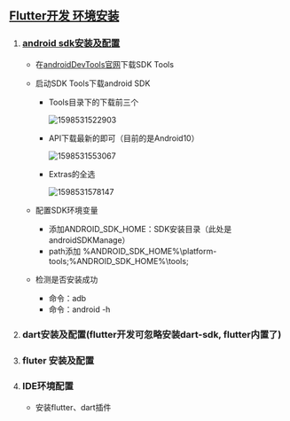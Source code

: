 ## [Flutter开发 环境安装](https://www.jianshu.com/p/c3ec3cdc77b3)

1. ### [android sdk安装及配置](https://www.cnblogs.com/huckleberry/p/12323901.html)

   + 在[androidDevTools官网](https://www.androiddevtools.cn/)下载SDK Tools 

   + 启动SDK Tools下载android SDK

     - Tools目录下的下载前三个

       ![1598531522903](C:\Users\Administrator\AppData\Roaming\Typora\typora-user-images\1598531522903.png)

     - API下载最新的即可（目前的是Android10）

       ![1598531553067](C:\Users\Administrator\AppData\Roaming\Typora\typora-user-images\1598531553067.png)

     - Extras的全选

       ![1598531578147](C:\Users\Administrator\AppData\Roaming\Typora\typora-user-images\1598531578147.png)

   + 配置SDK环境变量

     - 添加ANDROID_SDK_HOME：SDK安装目录（此处是androidSDKManage）
     - path添加 %ANDROID_SDK_HOME%\platform-tools;%ANDROID_SDK_HOME%\tools; 

   + 检测是否安装成功

     - 命令：adb
     - 命令：android -h

2. ### dart安装及配置(flutter开发可忽略安装dart-sdk, flutter内置了)

3. ### fluter 安装及配置

4. ### IDE环境配置

   + 安装flutter、dart插件

